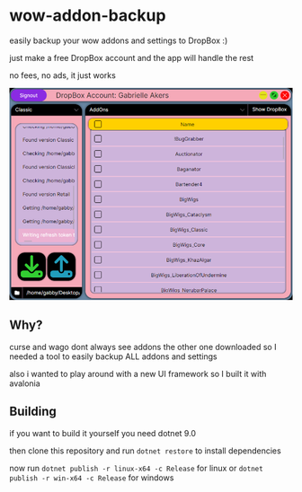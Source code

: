 # wow-addon-backup

easily backup your wow addons and settings to DropBox :)

just make a free DropBox account and the app will handle the rest

no fees, no ads, it just works

![The app](./Assets/app-screenshot.png)

## Why?

curse and wago dont always see addons the other one downloaded so I needed a tool to easily backup ALL addons and settings

also i wanted to play around with a new UI framework so I built it with avalonia

## Building

if you want to build it yourself you need dotnet 9.0

then clone this repository and run `dotnet restore` to install dependencies

now run `dotnet publish -r linux-x64 -c Release` for linux or `dotnet publish -r win-x64 -c Release` for windows
